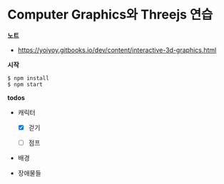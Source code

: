 

 # Computer Graphics와 Threejs 연습

 **노트**
 - https://yoiyoy.gitbooks.io/dev/content/interactive-3d-graphics.html

**시작**

```shell
$ npm install
$ npm start
```

 **todos**

 - 캐릭터

   - [x] 걷기

   - [ ] 점프

 - 배경

 - 장애물들
